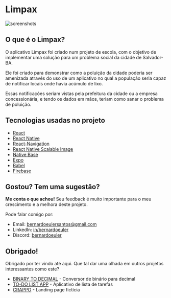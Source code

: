 # Limpax

![screenshots](images/limpax-screenshots.png)

## O que é o Limpax?

O aplicativo Limpax foi criado num projeto de escola, com o objetivo de implementar uma solução para um problema social da cidade de Salvador-BA.

Ele foi criado para demonstrar como a poluição da cidade poderia ser amenizada através do uso de um aplicativo no qual a população seria capaz de notificar locais onde havia acúmulo de lixo. 

Essas notificações seriam vistas pela prefeitura da cidade ou a empresa concessionária, e tendo os dados em mãos, teriam como sanar o problema de poluição.

## Tecnologias usadas no projeto

- [React](https://react.dev/) 
- [React Native](https://reactnative.dev/) 
- [React-Navigation](https://reactnavigation.org/)
- [React Native Scalable Image](https://github.com/ihor/react-native-scalable-image)
- [Native Base](https://nativebase.io/)
- [Expo](https://expo.dev/)
- [Babel](https://babeljs.io/)
- [Firebase](https://firebase.google.com/)

## Gostou? Tem uma sugestão?
**Me conta o que achou!** Seu feedback é muito importante para o meu crescimento e a melhora deste projeto.

Pode falar comigo por:
- Email: bernardoeulersantos@gmail.com
- LinkedIn: [in/bernardoeuler](https://www.linkedin.com/in/bernardoeuler)
- Discord: [bernardoeuler](https://discord.com/users/367741578808393729)

## Obrigado!

Obrigado por ter vindo até aqui. Que tal dar uma olhada em outros projetos interessantes como este?

- [BINARY TO DECIMAL](https://github.com/bernardoeuler/binary-to-decimal-converter) - Conversor de binário para decimal
- [TO-DO LIST APP](https://github.com/bernardoeuler/todo-app) - Aplicativo de lista de tarefas
- [CRAPPO](https://github.com/bernardoeuler/crappo-landing-page) - Landing page fictícia